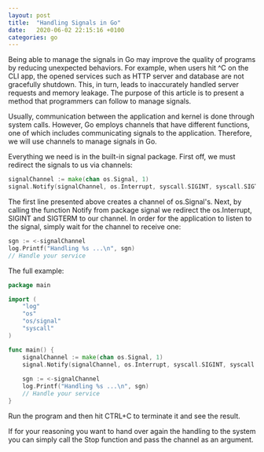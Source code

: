 ```yaml
---
layout: post
title:  "Handling Signals in Go"
date:   2020-06-02 22:15:16 +0100
categories: go
---
```

Being able to manage the signals in Go may improve the quality of programs by reducing unexpected behaviors. For example, when users hit ^C on the CLI app, the opened services such as HTTP server and database are not gracefully shutdown. This, in turn, leads to inaccurately handled server requests and memory leakage. The purpose of this article is to present a method that programmers can follow to manage signals.

Usually, communication between the application and kernel is done through system calls. However, Go employs channels that have different functions, one of which includes communicating signals to the application. Therefore, we will use channels to manage signals in Go. 

Everything we need is in the built-in signal package. First off, we must redirect the signals to us via channels:
```go
signalChannel := make(chan os.Signal, 1)
signal.Notify(signalChannel, os.Interrupt, syscall.SIGINT, syscall.SIGTERM)
```
The first line presented above creates a channel of os.Signal's. Next, by calling the function Notify from package signal we redirect the os.Interrupt, SIGINT and SIGTERM to our channel. In order for the application to listen to the signal, simply wait for the channel to receive one:
```go
sgn := <-signalChannel
log.Printf("Handling %s ...\n", sgn)
// Handle your service
```
The full example:
```go
package main

import (
    "log"
    "os"
    "os/signal"
    "syscall"
)

func main() {
    signalChannel := make(chan os.Signal, 1)
    signal.Notify(signalChannel, os.Interrupt, syscall.SIGINT, syscall.SIGTERM)
 
    sgn := <-signalChannel
    log.Printf("Handling %s ...\n", sgn)
    // Handle your service
}
```
Run the program and then hit CTRL+C to terminate it and see the result.

If for your reasoning you want to hand over again the handling to the system you can simply call the Stop function and pass the channel as an argument.
